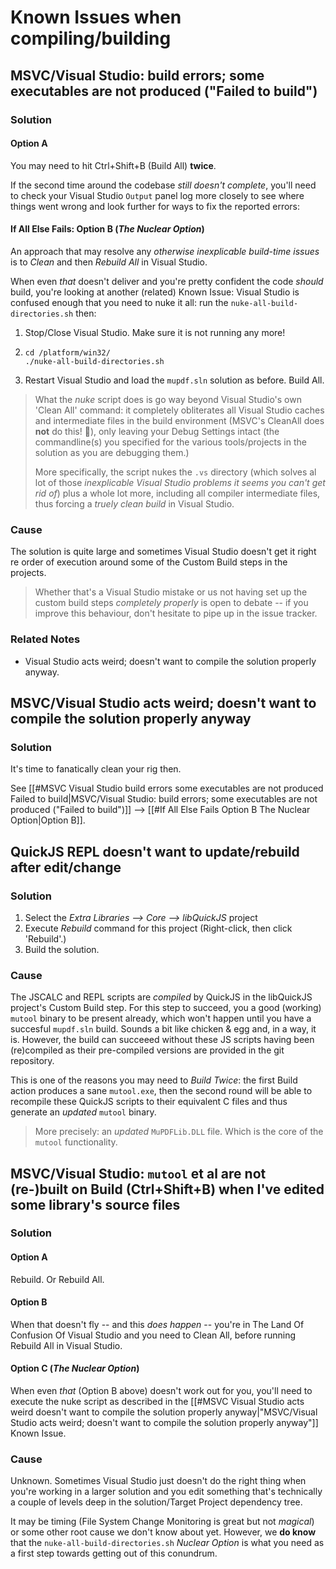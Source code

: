 # Known Issues when compiling/building

## MSVC/Visual Studio: build errors; some executables are not produced ("Failed to build")

### Solution

#### Option A

You may need to hit Ctrl+Shift+B (Build All) **twice**.

If the second time around the codebase *still doesn't complete*, you'll need to check your Visual Studio `Output` panel log more closely to see where things went wrong and look further for ways to fix the reported errors:

#### If All Else Fails: Option B (*The Nuclear Option*)

An approach that may resolve any *otherwise inexplicable build-time issues* is to *Clean* and then *Rebuild All* in Visual Studio. 

When even *that* doesn't deliver and you're pretty confident the code *should* build, you're looking at another (related) Known Issue: Visual Studio is confused enough that you need to nuke it all: run the `nuke-all-build-directories.sh` then:

1. Stop/Close Visual Studio. Make sure it is not running any more!
2.  
   ```
   cd /platform/win32/
   ./nuke-all-build-directories.sh
   ```
3. Restart Visual Studio and load the `mupdf.sln` solution as before. Build All.

> What the *nuke* script does is go way beyond Visual Studio's own 'Clean All' command: it completely obliterates all Visual Studio caches and intermediate files in the build environment (MSVC's CleanAll does **not** do this! :facepalm:), only leaving your Debug Settings intact (the commandline(s) you specified for the various tools/projects in the solution as you are debugging them.)
>
> More specifically, the script nukes the `.vs` directory (which solves al lot of those *inexplicable Visual Studio problems it seems you can't get rid of*) plus a whole lot more, including all compiler intermediate files, thus forcing a *truely clean build* in Visual Studio.


### Cause

The solution is quite large and sometimes Visual Studio doesn't get it right re order of execution around some of the Custom Build steps in the projects. 

> Whether that's a Visual Studio mistake or us not having set up the custom build steps *completely properly* is open to debate -- if you improve this behaviour, don't hesitate to pipe up in the issue tracker.

### Related Notes

- Visual Studio acts weird; doesn't want to compile the solution properly anyway.





## MSVC/Visual Studio acts weird; doesn't want to compile the solution properly anyway

### Solution

It's time to fanatically clean your rig then.

See [[#MSVC Visual Studio build errors some executables are not produced Failed to build|MSVC/Visual Studio: build errors; some executables are not produced ("Failed to build")]] --> [[#If All Else Fails Option B The Nuclear Option|Option B]].



## QuickJS REPL doesn't want to update/rebuild after edit/change

### Solution

1. Select the *Extra Libraries --> Core --> libQuickJS* project
2. Execute *Rebuild* command for this project (Right-click, then click 'Rebuild'.)
3. Build the solution.

### Cause

The JSCALC and REPL scripts are *compiled* by QuickJS in the libQuickJS project's Custom Build step. For this step to succeed, you a good (working) `mutool` binary to be present already, which won't happen until you have a succesful `mupdf.sln` build. Sounds a bit like chicken & egg and, in a way, it is. However, the build can succeeed without these JS scripts having been (re)compiled as their pre-compiled versions are provided in the git repository.

This is one of the reasons you may need to *Build Twice*: the first Build action produces a sane `mutool.exe`, then the second round will be able to recompile these QuickJS scripts to their equivalent C files and thus generate an *updated* `mutool` binary.

> More precisely: an *updated* `MuPDFLib.DLL` file. Which is the core of the `mutool` functionality.





## MSVC/Visual Studio: `mutool` et al are not (re-)built on Build (Ctrl+Shift+B) when I've edited some library's source files

### Solution

#### Option A

Rebuild. Or Rebuild All. 

#### Option B

When that doesn't fly -- and this *does happen* -- you're in The Land Of Confusion Of Visual Studio and you need to Clean All, before running Rebuild All in Visual Studio.

#### Option C (*The Nuclear Option*)

When even *that* (Option B above) doesn't work out for you, you'll need to execute the nuke script as described in the [[#MSVC Visual Studio acts weird doesn't want to compile the solution properly anyway|"MSVC/Visual Studio acts weird; doesn't want to compile the solution properly anyway"]] Known Issue.

### Cause

Unknown. Sometimes Visual Studio just doesn't do the right thing when you're working in a larger solution and you edit something that's technically a couple of levels deep in the solution/Target Project dependency tree.

It may be timing (File System Change Monitoring is great but not *magical*) or some other root cause we don't know about yet. However, we **do know** that the `nuke-all-build-directories.sh` *Nuclear Option* is what you need as a first step towards getting out of this conundrum.



